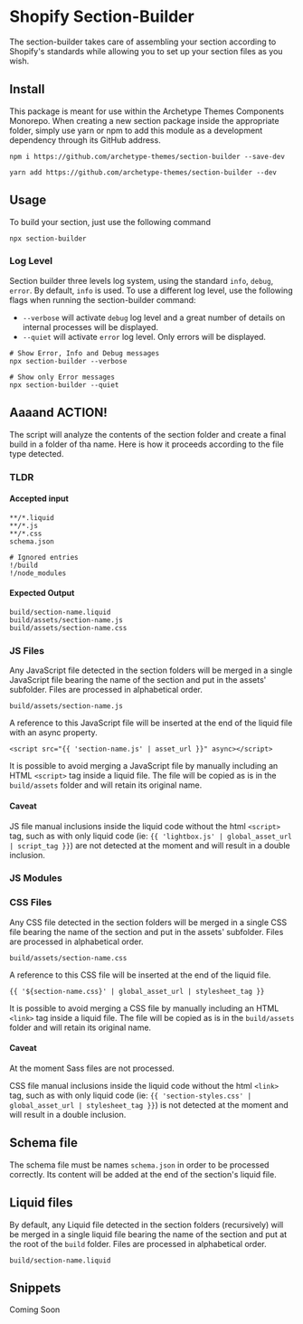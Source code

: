 # Shopify Section-Builder

The section-builder takes care of assembling your section according to Shopify's standards while allowing you to set up
your section files as you wish.

## Install

This package is meant for use within the Archetype Themes Components Monorepo. When creating a new section package
inside the appropriate folder, simply use yarn or npm to add this module as a development dependency through its GitHub
address.

```shell
npm i https://github.com/archetype-themes/section-builder --save-dev
```

```shell
yarn add https://github.com/archetype-themes/section-builder --dev
```

## Usage

To build your section, just use the following command

```shell
npx section-builder
```

### Log Level

Section builder three levels log system, using the standard `info`, `debug`, `error`. By default, `info` is used. To use
a different log level, use the following flags when running the section-builder command:

* `--verbose` will activate `debug` log level and a great number of details on internal processes will be
  displayed.
* `--quiet` will activate `error` log level. Only errors will be displayed.

```shell
# Show Error, Info and Debug messages
npx section-builder --verbose
```

```shell
# Show only Error messages
npx section-builder --quiet
```

## Aaaand ACTION!

The script will analyze the contents of the section folder and create a final build in a folder of tha name. Here is how
it proceeds according to the file type detected.

### TLDR

#### Accepted input

```ignorelang
**/*.liquid
**/*.js
**/*.css
schema.json

# Ignored entries
!/build
!/node_modules
```

#### Expected Output

```shell
build/section-name.liquid
build/assets/section-name.js
build/assets/section-name.css
```

### JS Files

Any JavaScript file detected in the section folders will be merged in a single JavaScript file bearing the name of the
section and put in the assets' subfolder. Files are processed in alphabetical order.

`build/assets/section-name.js`

A reference to this JavaScript file will be inserted at the end of the liquid file with an async property.

`<script src="{{ 'section-name.js' | asset_url }}" async></script>`

It is possible to avoid merging a JavaScript file by manually including an HTML `<script>` tag inside a liquid file.
The file will be copied as is in the `build/assets` folder and will retain its original name.

#### Caveat

JS file manual inclusions inside the liquid code without the html `<script>` tag, such as with only liquid code
(ie: `{{ 'lightbox.js' | global_asset_url | script_tag }}`) are not detected at the moment and will result in a double
inclusion.

### JS Modules

### CSS Files

Any CSS file detected in the section folders will be merged in a single CSS file bearing the name of the section and put
in the assets' subfolder. Files are processed in alphabetical order.

`build/assets/section-name.css`

A reference to this CSS file will be inserted at the end of the liquid file.

`{{ '${section-name.css}' | global_asset_url | stylesheet_tag }}`

It is possible to avoid merging a CSS file by manually including an HTML `<link>` tag inside a liquid file.
The file will be copied as is in the `build/assets` folder and will retain its original name.

#### Caveat

At the moment Sass files are not processed.

CSS file manual inclusions inside the liquid code without the html `<link>` tag, such as with only liquid code
(ie: `{{ 'section-styles.css' | global_asset_url | stylesheet_tag }}`) is not detected at the moment and will result in
a double inclusion.

## Schema file

The schema file must be names `schema.json` in order to be processed correctly. Its content will be added at the end of
the section's liquid file.

## Liquid files

By default, any Liquid file detected in the section folders (recursively) will be merged in a single liquid file bearing
the name of the section and put at the root of the `build` folder. Files are processed in alphabetical order.

`build/section-name.liquid`

## Snippets

Coming Soon

